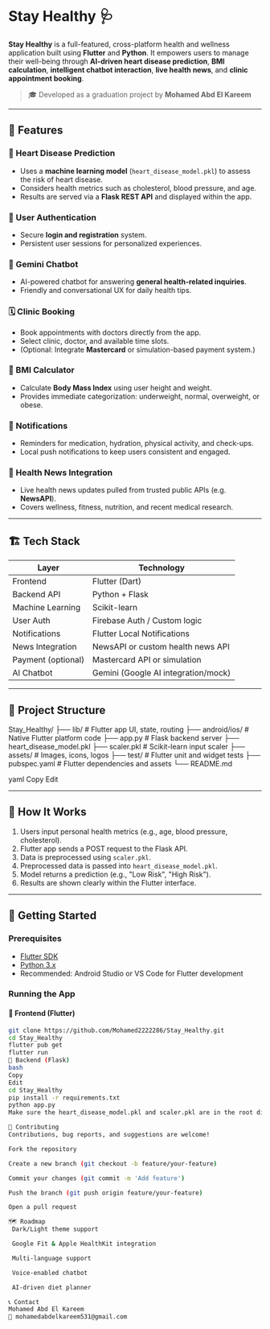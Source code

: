 # Stay Healthy 🩺

**Stay Healthy** is a full-featured, cross-platform health and wellness application built using **Flutter** and **Python**. It empowers users to manage their well-being through **AI-driven heart disease prediction**, **BMI calculation**, **intelligent chatbot interaction**, **live health news**, and **clinic appointment booking**.

> 🎓 Developed as a graduation project by **Mohamed Abd El Kareem**

---

## 🧩 Features

### 💓 Heart Disease Prediction
- Uses a **machine learning model** (`heart_disease_model.pkl`) to assess the risk of heart disease.
- Considers health metrics such as cholesterol, blood pressure, and age.
- Results are served via a **Flask REST API** and displayed within the app.

### 🔐 User Authentication
- Secure **login and registration** system.
- Persistent user sessions for personalized experiences.

### 🧠 Gemini Chatbot
- AI-powered chatbot for answering **general health-related inquiries**.
- Friendly and conversational UX for daily health tips.

### 🗓️ Clinic Booking
- Book appointments with doctors directly from the app.
- Select clinic, doctor, and available time slots.
- (Optional: Integrate **Mastercard** or simulation-based payment system.)

### 🧮 BMI Calculator
- Calculate **Body Mass Index** using user height and weight.
- Provides immediate categorization: underweight, normal, overweight, or obese.

### 🔔 Notifications
- Reminders for medication, hydration, physical activity, and check-ups.
- Local push notifications to keep users consistent and engaged.

### 📰 Health News Integration
- Live health news updates pulled from trusted public APIs (e.g. **NewsAPI**).
- Covers wellness, fitness, nutrition, and recent medical research.

---

## 🏗️ Tech Stack

| Layer             | Technology                          |
|-------------------|--------------------------------------|
| Frontend          | Flutter (Dart)                      |
| Backend API       | Python + Flask                     |
| Machine Learning  | Scikit-learn                        |
| User Auth         | Firebase Auth / Custom logic        |
| Notifications     | Flutter Local Notifications         |
| News Integration  | NewsAPI or custom health news API   |
| Payment (optional)| Mastercard API or simulation        |
| AI Chatbot        | Gemini (Google AI integration/mock) |

---

## 📁 Project Structure

Stay_Healthy/
├── lib/ # Flutter app UI, state, routing
├── android/ios/ # Native Flutter platform code
├── app.py # Flask backend server
├── heart_disease_model.pkl
├── scaler.pkl # Scikit-learn input scaler
├── assets/ # Images, icons, logos
├── test/ # Flutter unit and widget tests
├── pubspec.yaml # Flutter dependencies and assets
└── README.md

yaml
Copy
Edit

---

## 🧠 How It Works

1. Users input personal health metrics (e.g., age, blood pressure, cholesterol).
2. Flutter app sends a POST request to the Flask API.
3. Data is preprocessed using `scaler.pkl`.
4. Preprocessed data is passed into `heart_disease_model.pkl`.
5. Model returns a prediction (e.g., "Low Risk", "High Risk").
6. Results are shown clearly within the Flutter interface.

---

## 🚀 Getting Started

### Prerequisites

- [Flutter SDK](https://flutter.dev/docs/get-started/install)
- [Python 3.x](https://www.python.org/)
- Recommended: Android Studio or VS Code for Flutter development

### Running the App

#### 🔹 Frontend (Flutter)

```bash
git clone https://github.com/Mohamed2222286/Stay_Healthy.git
cd Stay_Healthy
flutter pub get
flutter run
🔹 Backend (Flask)
bash
Copy
Edit
cd Stay_Healthy
pip install -r requirements.txt
python app.py
Make sure the heart_disease_model.pkl and scaler.pkl are in the root directory of your Flask server.

🤝 Contributing
Contributions, bug reports, and suggestions are welcome!

Fork the repository

Create a new branch (git checkout -b feature/your-feature)

Commit your changes (git commit -m 'Add feature')

Push the branch (git push origin feature/your-feature)

Open a pull request

🗺️ Roadmap
 Dark/Light theme support

 Google Fit & Apple HealthKit integration

 Multi-language support

 Voice-enabled chatbot

 AI-driven diet planner

📞 Contact
Mohamed Abd El Kareem
📧 mohamedabdelkareem531@gmail.com
